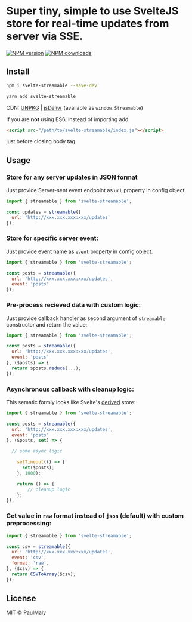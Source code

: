 # Super tiny, simple to use SvelteJS store for real-time updates from server via SSE.

[![NPM version](https://img.shields.io/npm/v/svelte-streamable.svg?style=flat)](https://www.npmjs.com/package/svelte-streamable) [![NPM downloads](https://img.shields.io/npm/dm/svelte-streamable.svg?style=flat)](https://www.npmjs.com/package/svelte-streamable)


## Install

```bash
npm i svelte-streamable --save-dev
```

```bash
yarn add svelte-streamable
```

CDN: [UNPKG](https://unpkg.com/svelte-streamable/) | [jsDelivr](https://cdn.jsdelivr.net/npm/svelte-streamable/) (available as `window.Streamable`)

If you are **not** using ES6, instead of importing add 

```html
<script src="/path/to/svelte-streamable/index.js"></script>
```

just before closing body tag.

## Usage

### Store for any server updates in JSON format

Just provide Server-sent event endpoint as `url` property in config object.

```javascript
import { streamable } from 'svelte-streamable';

const updates = streamable({
  url: 'http://xxx.xxx.xxx:xxx/updates'
});
```

### Store for specific server event:

Just provide event name as `event` property in config object.

```javascript
import { streamable } from 'svelte-streamable';

const posts = streamable({
  url: 'http://xxx.xxx.xxx:xxx/updates',
  event: 'posts'
});
```

### Pre-process recieved data with custom logic:

Just provide callback handler as second argument of `streamable` constructor and return the value:

```javascript
import { streamable } from 'svelte-streamable';

const posts = streamable({
  url: 'http://xxx.xxx.xxx:xxx/updates',
  event: 'posts'
}, ($posts) => {
  return $posts.reduce(...);
});
```

### Asynchronous callback with cleanup logic:

This sematic formly looks like Svelte's [derived](https://svelte.dev/docs#derived) store:

```javascript
import { streamable } from 'svelte-streamable';

const posts = streamable({
  url: 'http://xxx.xxx.xxx:xxx/updates',
  event: 'posts'
}, ($posts, set) => {

  // some async logic

	setTimeout(() => {
	  set($posts);
	}, 1000);

	return () => {
		// cleanup logic
	};
});
```

### Get value in `raw` format instead of `json` (default) with custom preprocessing:

```javascript
import { streamable } from 'svelte-streamable';

const csv = streamable({
  url: 'http://xxx.xxx.xxx:xxx/updates',
  event: 'csv',
  format: 'raw',
}, ($csv) => {
  return CSVToArray($csv);
});
```

## License

MIT &copy; [PaulMaly](https://github.com/PaulMaly)
